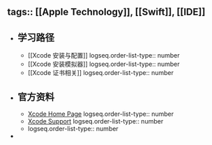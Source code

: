 tags:: [[Apple Technology]], [[Swift]], [[IDE]]
---

- ## 学习路径
	- [[Xcode 安装与配置]]
	  logseq.order-list-type:: number
	- [[Xcode 安装模拟器]]
	  logseq.order-list-type:: number
	- [[Xcode 证书相关]]
	  logseq.order-list-type:: number
- ## 官方资料
	- [Xcode Home Page](https://developer.apple.com/xcode/)
	  logseq.order-list-type:: number
	- [Xcode Support](https://developer.apple.com/support/xcode/)
	  logseq.order-list-type:: number
	- logseq.order-list-type:: number
-